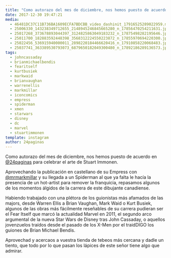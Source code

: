 ```yaml
---
title: "Como autorazo del mes de diciembre, nos hemos puesto de acuerdo en @24paginas para celebrar el arte de Stuart Immonen"
date: 2017-12-30 19:47:21
media: 
  - 46481DC37C11B736BA1609ECFA7BDCBB_video_dashinit_17916525289022959.mp4
  - 25006330_143238349712655_2148945246845665280_n_17856470254211631.jpg
  - 25017268_373678893044397_3124825863049183232_n_17875498282195646.jpg
  - 25011700_182883592448398_3568312224550223872_n_17855970694220300.jpg
  - 25022456_536915940000011_2898220184466620416_n_17910858220068483.jpg
  - 25037741_363389530793073_6879650182049300480_n_17892186289136573.jpg
tags: 
  - johncassaday
  - brianmichaelbendis
  - fearitself
  - kurtbusiek
  - markwaid
  - brianvaughan
  - warrenellis
  - markmillar
  - iconcomics
  - empress
  - spiderman
  - xmen
  - starwars
  - disney
  - dc
  - marvel
  - stuartimmonen
template: instagram
author: 24paginas
---
```


Como autorazo del mes de diciembre, nos hemos puesto de acuerdo en [@24paginas](https://instagram.com/24paginas) para celebrar el arte de Stuart Immonen.


Aprovechando la publicación en castellano de su Empress con [@mrmarkmillar](https://instagram.com/mrmarkmillar) y su llegada a un Spiderman al que ya falta le hacía la presencia de un hot-artist para remover la franquicia, repasamos algunos de los momentos álgidos de la carrera de este dibujante canadiense.


Habiendo trabajado con una plétora de los guionistas más afamados de las majors, desde Warren Ellis a Brian Vaughan, Mark Waid o Kurt Busiek, algunos de las obras más fácilmente reseñables de su carrera pudieran ser el Fear Itself que marcó la actualidad Marvel en 2011, el segundo arco argumental de la nueva Star Wars de Disney tras John Cassaday, o aquellos jovenzuelos traídos desde el pasado de los X-Men por el traidDIGO los guiones de Brian Michael Bendis.


Aprovechad y acercaos a vuestra tienda de tebeos más cercana y dadle un tiento, que todo por lo que pasan los lápices de este señor tiene algo que admirar.
